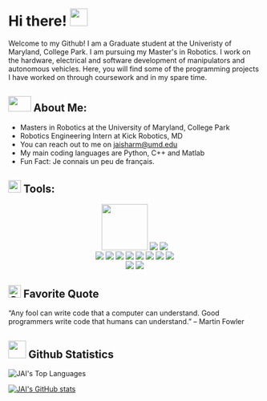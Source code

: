 # Hi there!  <img src="https://github.com/TheDudeThatCode/TheDudeThatCode/blob/master/Assets/Hi.gif" width="35" height="35">

Welcome to my Github! I am a Graduate student at the Univeristy of Maryland, College Park. I am pursuing my Master's in Robotics. I work on the hardware, electrical and software development of manipulators and autonomous vehicles. Here, you will find some of the programming projects I have worked on through coursework and in my spare time. 


## <img src="https://github.com/TheDudeThatCode/TheDudeThatCode/blob/master/Assets/Developer.gif" width="45" height="31"> About Me:
- Masters in Robotics at the University of Maryland, College Park
- Robotics Engineering Intern at Kick Robotics, MD
- You can reach out to me on jaisharm@umd.edu
- My main coding languages are Python, C++ and Matlab
- Fun Fact: Je connais un peu de français.


## <img src="https://i.imgur.com/rZRQ5ZW.jpg" width="25" height="25"> Tools:

<p align="center">
  <img src="https://i.imgur.com/pXGPNQJ.png?&style=for-the-badge&logo=github&logoColor=white" width="92px"/>
  <img src="https://img.shields.io/badge/c++%20-%2300599C.svg?&style=for-the-badge&logo=c%2B%2B&ogoColor=white"/>
  <img src="https://img.shields.io/badge/python%20-%2314354C.svg?&style=for-the-badge&logo=python&logoColor=white"/> <br/>
  
  <img src="https://img.shields.io/badge/git%20-%23F05033.svg?&style=for-the-badge&logo=git&logoColor=white"/> 
  <img src="https://img.shields.io/badge/github%20-%23121011.svg?&style=for-the-badge&logo=github&logoColor=white"/>
  <img src="https://img.shields.io/badge/gitlab-%23181717.svg?style=for-the-badge&logo=gitlab&logoColor=white"/> 
  
  <img src ="https://img.shields.io/badge/Debian-D70A53?style=for-the-badge&logo=debian&logoColor=white" />
  <img src="https://img.shields.io/badge/Ubuntu-E95420?style=for-the-badge&logo=ubuntu&logoColor=white" /> 
  <img src="https://img.shields.io/badge/ros-%230A0FF9.svg?style=for-the-badge&logo=ros&logoColor=white" />
  <img src="https://img.shields.io/badge/OpenCV-27338e?style=for-the-badge&logo=OpenCV&logoColor=white" /> 
  <img src="https://img.shields.io/badge/Numpy-777BB4?style=for-the-badge&logo=numpy&logoColor=white" /> <br/>
  
  <img src="https://img.shields.io/badge/Arduino-00979D?style=for-the-badge&logo=Arduino&logoColor=white" /> 
  <img src="https://img.shields.io/badge/Raspberry%20Pi-A22846?style=for-the-badge&logo=Raspberry%20Pi&logoColor=white" /> 
</p>


## <img alt="GIF" src="https://github.com/TheDudeThatCode/TheDudeThatCode/blob/master/Assets/hmm.gif" width="25" height="25"/> Favorite Quote 

“Any fool can write code that a computer can understand. Good programmers write code that humans can understand.” – Martin Fowler

## <img src="https://content.presentermedia.com/content/animsp/00006000/6550/pie_chart_stick_figure_runner_300_wht.gif" width="35" height="35">  Github Statistics
<!-- 
[![Top Languages](https://github-readme-stats.vercel.app/api/top-langs/?username=jaisharma10&show_icons=true&theme=highcontrast)](https://github.com/jaisharma10/github-readme-stats) -->

![JAI's Top Languages](https://github-readme-stats.vercel.app/api/top-langs/?username=jaisharma10&theme=highcontrast)

[![JAI's GitHub stats](https://github-readme-stats.vercel.app/api?username=jaisharma10&show_icons=true&theme=highcontrast&hide=prs)](https://github.com/jaisharma10/github-readme-stats)

<!-- ![](https://visitor-badge.laobi.icu/badge?page_id=jaisharma10.jaisharma10) -->

<!-- ![visitor badge](https://visitor-badge.glitch.me/badge?page_id=jaisharma10.visitor-badge&left_color=blue&right_color=red)  -->

